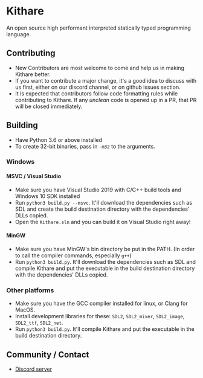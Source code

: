 # Kithare
 An open source high performant interpreted statically typed programming language.

## Contributing
- New Contributors are most welcome to come and help us in making Kithare better.
- If you want to contribute a major change, it's a good idea to discuss with us
first, either on our discord channel, or on github issues section.
- It is expected that contributors follow code formatting rules while contributing
to Kithare. If any *unclean* code is opened up in a PR, that PR will be closed
immediately.

## Building
- Have Python 3.6 or above installed
- To create 32-bit binaries, pass in `-m32` to the arguments.


### Windows
#### MSVC / Visual Studio
- Make sure you have Visual Studio 2019 with C/C++ build tools and Windows 10 SDK installed
- Run `python3 build.py --msvc`. It'll download the dependencies such as SDL and create the build destination directory with the dependencies' DLLs copied.
- Open the `Kithare.sln` and you can build it on Visual Studio right away!

#### MinGW
- Make sure you have MinGW's bin directory be put in the PATH. (In order to call the compiler commands, especially `g++`)
- Run `python3 build.py`. It'll download the dependencies such as SDL and compile Kithare and put the executable in the build destination directory with the dependencies' DLLs copied.

### Other platforms
- Make sure you have the GCC compiler installed for linux, or Clang for MacOS.
- Install development libraries for these: `SDL2`, `SDL2_mixer`, `SDL2_image`, `SDL2_ttf`, `SDL2_net`.
- Run `python3 build.py`. It'll compile Kithare and put the executable in the build destination directory.

## Community / Contact
- [Discord server](https://discord.gg/hXvY8CzS7A)
